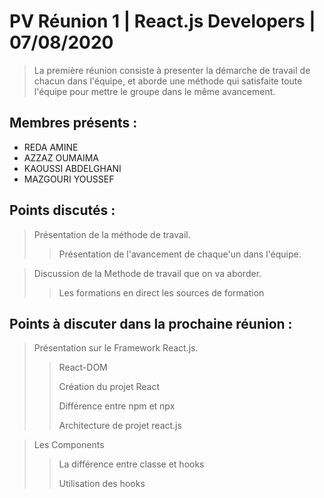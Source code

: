 # PV Réunion 1 | React.js Developers | 07/08/2020

> La première réunion consiste à presenter la démarche de travail de chacun dans l'équipe, et aborde une méthode qui satisfaite toute l'équipe pour mettre le groupe dans le même avancement.

## Membres présents :

- REDA AMINE
- AZZAZ OUMAIMA
- KAOUSSI ABDELGHANI
- MAZGOURI YOUSSEF


## Points discutés :

> Présentation de la méthode de travail.
>> Présentation de l'avancement de chaque'un dans l'équipe.
>>

> Discussion de la Methode de travail que on va aborder.
>> Les formations en direct
>> les sources de formation


## Points à discuter dans la prochaine réunion :

> Présentation sur le Framework React.js.
>> React-DOM 
>>
>> Création du projet React
>>
>> Différence entre npm et npx
>>
>> Architecture de projet react.js

> Les Components
>> La différence entre classe et hooks
>>
>> Utilisation des hooks




